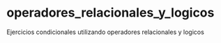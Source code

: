 # operadores_relacionales_y_logicos
Ejercicios condicionales utilizando operadores relacionales y logicos
